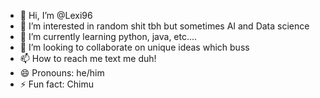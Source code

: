 - 👋 Hi, I’m @Lexi96
- 👀 I’m interested in random shit tbh but sometimes AI and Data science
- 🌱 I’m currently learning python, java, etc....
- 💞️ I’m looking to collaborate on unique ideas which buss
- 📫 How to reach me text me duh!
- 😄 Pronouns: he/him
- ⚡ Fun fact: Chimu

<!---
Lexi96/Lexi96 is a ✨ special ✨ repository because its `README.md` (this file) appears on your GitHub profile.
You can click the Preview link to take a look at your changes.
--->
